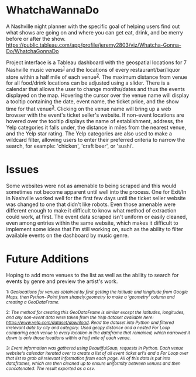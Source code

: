 # WhatchaWannaDo 
A Nashville night planner with the specific goal of helping users find out what shows are going on and where you can get eat, drink, and be merry before or after the show.
https://public.tableau.com/app/profile/jeremy2803/viz/Whatcha-Gonna-Do/WhatchaGonnaDo

Project interface is a Tableau dashboard with the geospatial locations for 7 Nashville music venues<sup>[1](#myfootnote1)</sup> and the locations of every restaurant/bar/liquor store within a half mile of each venue<sup>[2](#myfootnote1)</sup>. The maximum distance from venue for all food/drink locations can be adjusted using a slider. There is a calendar that allows the user to change months/dates and thus the events displayed on the map. Hovering the cursor over the venue name will display a tooltip containing the date, event name, the ticket price, and the show time for that venue<sup>[3](#myfootnote1)</sup>. Clicking on the venue name will bring up a web browser with the event's ticket seller's website. If non-event locations are hovered over the tooltip displays the name of establishment, address, the Yelp categories it falls under, the distance in miles from the nearest venue, and the Yelp star rating. The Yelp categories are also used to make a wildcard filter, allowing users to enter their preferred criteria to narrow the search, for example: 'chicken', 'craft beer', or 'sushi'. 

# Issues

Some websites were not as amenable to being scraped and this would sometimes not become apparent until well into the process. One for Exit/In in Nashville worked well for the first few days until the ticket seller website was changed to one that didn't like robots. Even those amenable were different enough to make it difficult to know what method of extraction could work, at first. The event data scraped isn't uniform or easily cleaned, even among entries within the same website, which makes it difficult to implement some ideas that I'm still working on, such as the ability to filter available events on the dashboard by music genre.

# Future Additions

Hoping to add more venues to the list as well as the ability to search for events by genre and preview the artist's work. 

<sub><a name="myfootnote1">1</a>: <i>Geolocations for venues obtained by first getting the latitude and longitude from Google Maps, then Python- Point from shapely.geometry to make a 'geometry' column and creating a GeoDataFrame.</i></sub>

<sub><a name="myfootnote2">2</a>: <i>The method for creating this GeoDataFrame is similar except the latitudes, longitudes, and any non-event data were taken from the Yelp dataset available here: https://www.yelp.com/dataset/download. Read the dataset into Python and filtered irrelevant data by city and category. Used geopy.distance and a nested For Loop comparing each venue to every location in the dataframe that remained, which narrowed it down to only those locations within a half mile of each venue.</i></sub> 

<sub><a name="myfootnote3">3</a>: <i>Event information was gathered using BeautifulSoup, requests in Python. Each venue website's calendar iterated over to create a list of all event ticket url's and a For Loop over that list to grab all relevant information from each page. All of this data is put into dataframes, which are then cleaned up to ensure uniformity between venues and then concatenated. The result exported as a csv.</i></sub>
